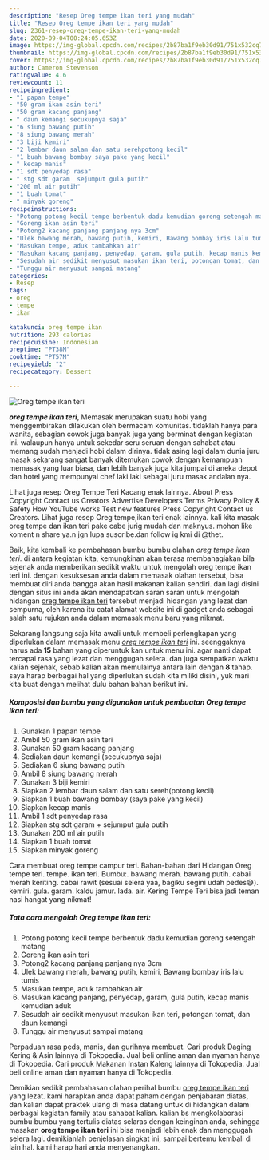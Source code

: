 ```yaml
---
description: "Resep Oreg tempe ikan teri yang mudah"
title: "Resep Oreg tempe ikan teri yang mudah"
slug: 2361-resep-oreg-tempe-ikan-teri-yang-mudah
date: 2020-09-04T00:24:05.653Z
image: https://img-global.cpcdn.com/recipes/2b87ba1f9eb30d91/751x532cq70/oreg-tempe-ikan-teri-foto-resep-utama.jpg
thumbnail: https://img-global.cpcdn.com/recipes/2b87ba1f9eb30d91/751x532cq70/oreg-tempe-ikan-teri-foto-resep-utama.jpg
cover: https://img-global.cpcdn.com/recipes/2b87ba1f9eb30d91/751x532cq70/oreg-tempe-ikan-teri-foto-resep-utama.jpg
author: Cameron Stevenson
ratingvalue: 4.6
reviewcount: 11
recipeingredient:
- "1 papan tempe"
- "50 gram ikan asin teri"
- "50 gram kacang panjang"
- " daun kemangi secukupnya saja"
- "6 siung bawang putih"
- "8 siung bawang merah"
- "3 biji kemiri"
- "2 lembar daun salam dan satu serehpotong kecil"
- "1 buah bawang bombay saya pake yang kecil"
- " kecap manis"
- "1 sdt penyedap rasa"
- " stg sdt garam  sejumput gula putih"
- "200 ml air putih"
- "1 buah tomat"
- " minyak goreng"
recipeinstructions:
- "Potong potong kecil tempe berbentuk dadu kemudian goreng setengah matang"
- "Goreng ikan asin teri"
- "Potong2 kacang panjang panjang nya 3cm"
- "Ulek bawang merah, bawang putih, kemiri, Bawang bombay iris lalu tumis"
- "Masukan tempe, aduk tambahkan air"
- "Masukan kacang panjang, penyedap, garam, gula putih, kecap manis kemudian aduk"
- "Sesudah air sedikit menyusut masukan ikan teri, potongan tomat, dan daun kemangi"
- "Tunggu air menyusut sampai matang"
categories:
- Resep
tags:
- oreg
- tempe
- ikan

katakunci: oreg tempe ikan 
nutrition: 293 calories
recipecuisine: Indonesian
preptime: "PT38M"
cooktime: "PT57M"
recipeyield: "2"
recipecategory: Dessert

---
```



![Oreg tempe ikan teri](https://img-global.cpcdn.com/recipes/2b87ba1f9eb30d91/751x532cq70/oreg-tempe-ikan-teri-foto-resep-utama.jpg)

<b><i>oreg tempe ikan teri</i></b>, Memasak merupakan suatu hobi yang menggembirakan dilakukan oleh bermacam komunitas. tidaklah hanya para wanita, sebagian cowok juga banyak juga yang berminat dengan kegiatan ini. walaupun hanya untuk sekedar seru seruan dengan sahabat atau memang sudah menjadi hobi dalam dirinya. tidak asing lagi dalam dunia juru masak sekarang sangat banyak ditemukan cowok dengan kemampuan memasak yang luar biasa, dan lebih banyak juga kita jumpai di aneka depot dan hotel yang mempunyai chef laki laki sebagai juru masak andalan nya.

Lihat juga resep Oreg Tempe Teri Kacang enak lainnya. About Press Copyright Contact us Creators Advertise Developers Terms Privacy Policy &amp; Safety How YouTube works Test new features Press Copyright Contact us Creators. Lihat juga resep Oreg tempe,ikan teri enak lainnya. kali kita masak oreg tempe dan ikan teri pake cabe jurig mudah dan maknyus. mohon like koment n share ya.n jgn lupa suscribe.dan follow ig kmi di @thet.

Baik, kita kembali ke pembahasan bumbu bumbu olahan <i>oreg tempe ikan teri</i>. di antara kegiatan kita, kemungkinan akan terasa membahagiakan bila sejenak anda memberikan sedikit waktu untuk mengolah oreg tempe ikan teri ini. dengan kesuksesan anda dalam memasak olahan tersebut, bisa membuat diri anda bangga akan hasil makanan kalian sendiri. dan lagi disini dengan situs ini anda akan mendapatkan saran saran untuk mengolah hidangan <u>oreg tempe ikan teri</u> tersebut menjadi hidangan yang lezat dan sempurna, oleh karena itu catat alamat website ini di gadget anda sebagai salah satu rujukan anda dalam memasak menu baru yang nikmat.


Sekarang langsung saja kita awali untuk membeli perlengkapan yang diperlukan dalam memasak menu <u><i>oreg tempe ikan teri</i></u> ini. seenggaknya harus ada <b>15</b> bahan yang diperuntuk kan untuk menu ini. agar nanti dapat tercapai rasa yang lezat dan menggugah selera. dan juga sempatkan waktu kalian sejenak, sebab kalian akan memulainya antara lain dengan <b>8</b> tahap. saya harap berbagai hal yang diperlukan sudah kita miliki disini, yuk mari kita buat dengan melihat dulu bahan bahan berikut ini.

<!--inarticleads1-->

##### Komposisi dan bumbu yang digunakan untuk pembuatan Oreg tempe ikan teri:

1. Gunakan 1 papan tempe
1. Ambil 50 gram ikan asin teri
1. Gunakan 50 gram kacang panjang
1. Sediakan  daun kemangi (secukupnya saja)
1. Sediakan 6 siung bawang putih
1. Ambil 8 siung bawang merah
1. Gunakan 3 biji kemiri
1. Siapkan 2 lembar daun salam dan satu sereh(potong kecil)
1. Siapkan 1 buah bawang bombay (saya pake yang kecil)
1. Siapkan  kecap manis
1. Ambil 1 sdt penyedap rasa
1. Siapkan  stg sdt garam + sejumput gula putih
1. Gunakan 200 ml air putih
1. Siapkan 1 buah tomat
1. Siapkan  minyak goreng


Cara membuat oreg tempe campur teri. Bahan-bahan dari Hidangan Oreg tempe teri. tempe. ikan teri. Bumbu:. bawang merah. bawang putih. cabai merah keriting. cabai rawit (sesuai selera yaa, bagiku segini udah pedes😅). kemiri. gula. garam. kaldu jamur. lada. air. Kering Tempe Teri bisa jadi teman nasi hangat yang nikmat! 

<!--inarticleads2-->

##### Tata cara mengolah Oreg tempe ikan teri:

1. Potong potong kecil tempe berbentuk dadu kemudian goreng setengah matang
1. Goreng ikan asin teri
1. Potong2 kacang panjang panjang nya 3cm
1. Ulek bawang merah, bawang putih, kemiri, Bawang bombay iris lalu tumis
1. Masukan tempe, aduk tambahkan air
1. Masukan kacang panjang, penyedap, garam, gula putih, kecap manis kemudian aduk
1. Sesudah air sedikit menyusut masukan ikan teri, potongan tomat, dan daun kemangi
1. Tunggu air menyusut sampai matang


Perpaduan rasa peds, manis, dan gurihnya membuat. Cari produk Daging Kering &amp; Asin lainnya di Tokopedia. Jual beli online aman dan nyaman hanya di Tokopedia. Cari produk Makanan Instan Kaleng lainnya di Tokopedia. Jual beli online aman dan nyaman hanya di Tokopedia. 

Demikian sedikit pembahasan olahan perihal bumbu <u>oreg tempe ikan teri</u> yang lezat. kami harapkan anda dapat paham dengan penjabaran diatas, dan kalian dapat praktek ulang di masa datang untuk di hidangkan dalam berbagai kegiatan family atau sahabat kalian. kalian bs mengkolaborasi bumbu bumbu yang tertulis diatas selaras dengan keinginan anda, sehingga masakan <b>oreg tempe ikan teri</b> ini bisa menjadi lebih enak dan menggugah selera lagi. demikianlah penjelasan singkat ini, sampai bertemu kembali di lain hal. kami harap hari anda menyenangkan.
